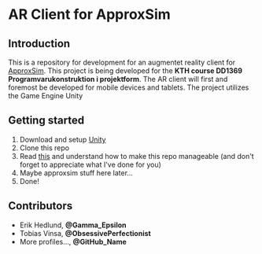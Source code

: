 # AR Client for ApproxSim

## Introduction
This is a repository for development for an augmentet reality client for [ApproxSim](https://github.com/sacatfhsdotse/aliquid-approxsim). This project is being developed for the **KTH course DD1369 Programvarukonstruktion i projektform**. The AR client will first and foremost be developed for mobile devices and tablets. The project utilizes the Game Engine Unity

## Getting started

1. Download and setup [Unity](https://unity.com/)
2. Clone this repo
3. Read [this](https://thoughtbot.com/blog/how-to-git-with-unity) and understand how to make this repo manageable \(and don't forget to appreciate what I've done for you\)
4. Maybe approxsim stuff here later...
5. Done!

## Contributors
- Erik Hedlund, **@Gamma_Epsilon**
- Tobias Vinsa, **@ObsessivePerfectionist**
- More profiles..., **@GitHub_Name**
